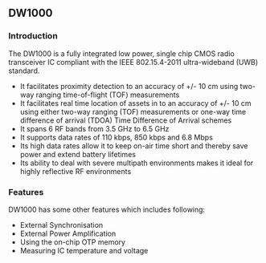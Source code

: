 ## DW1000

### Introduction

  The DW1000 is a fully integrated low power, single chip CMOS radio transceiver IC compliant with the IEEE 802.15.4-2011 ultra-wideband (UWB) standard.

* It facilitates proximity detection to an accuracy of +/- 10 cm using two-way ranging time-of-flight (TOF)
measurements
* It facilitates real time location of assets in to an accuracy of +/- 10 cm using either two-way ranging (TOF)
measurements or one-way time difference of arrival (TDOA) Time Difference of Arrival schemes
* It spans 6 RF bands from 3.5 GHz to 6.5 GHz
* It supports data rates of 110 kbps, 850 kbps and 6.8 Mbps
* Its high data rates allow it to keep on-air time short and thereby save power and extend battery lifetimes
* Its ability to deal with severe multipath environments makes it ideal for highly reflective RF
environments

### Features

DW1000 has some other features which includes following:

* External Synchronisation
* External Power Amplification
* Using the on-chip OTP memory
* Measuring IC temperature and voltage
